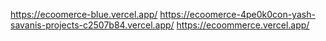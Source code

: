 https://ecoomerce-blue.vercel.app/
https://ecoomerce-4pe0k0con-yash-savanis-projects-c2507b84.vercel.app/
https://ecoommerce.vercel.app/
